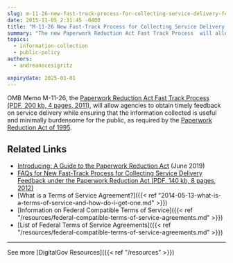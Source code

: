 ```yaml
---
slug: m-11-26-new-fast-track-process-for-collecting-service-delivery-feedback-under-the-paperwork-reduction-act
date: 2015-11-05 2:31:45 -0400
title: "M-11-26 New Fast-Track Process for Collecting Service Delivery Feedback Under the Paperwork Reduction Act"
summary: "The new Paperwork Reduction Act Fast Track Process  will allow agencies to obtain timely feedback on service delivery while ensuring that the information collected is useful and minimally burdensome for the public, as required by the Paperwork Reduction Act of 1995."
topics:
  - information-collection
  - public-policy
authors:
  - andreanocesigritz

expirydate: 2025-01-01
---
```


OMB Memo M-11-26, the [Paperwork Reduction Act Fast Track Process (PDF, 200 kb, 4 pages, 2011)](https://www.whitehouse.gov/wp-content/uploads/legacy_drupal_files/omb/memoranda/2011/m11-26.pdf), will allow agencies to obtain timely feedback on service delivery while ensuring that the information collected is useful and minimally burdensome for the public, as required by the [Paperwork Reduction Act of 1995](https://digital.gov/resources/paperwork-reduction-act-44-u-s-c-3501-et-seq/).

## Related Links

- [Introducing: A Guide to the Paperwork Reduction Act](https://digital.gov/2019/06/18/introducing-a-guide-paperwork-reduction-act/) (June 2019)
- [FAQs for New Fast-Track Process for Collecting Service Delivery Feedback under the Paperwork Reduction Act (PDF, 140 kb, 8 pages, 2012)](https://www.whitehouse.gov/wp-content/uploads/legacy_drupal_files/omb/assets/inforeg/pra-faqs.pdf)
- [What is a Terms of Service Agreement?]({{< ref "2014-05-13-what-is-a-terms-of-service-and-how-do-i-get-one.md" >}})
- [Information on Federal Compatible Terms of Service]({{< ref "/resources/federal-compatible-terms-of-service-agreements.md" >}})
- [List of Federal Terms of Service Agreements]({{< ref "/resources/federal-compatible-terms-of-service-agreements.md" >}})

---

See more [DigitalGov Resources]({{< ref "/resources" >}})
